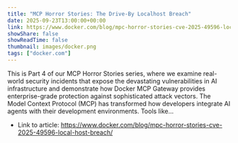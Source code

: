 ```yaml
---
title: "MCP Horror Stories: The Drive-By Localhost Breach"
date: 2025-09-23T13:00:00+00:00
link: https://www.docker.com/blog/mpc-horror-stories-cve-2025-49596-local-host-breach/
showShare: false
showReadTime: false
thumbnail: images/docker.png
tags: ["docker.com"]
---
```

This is Part 4 of our MCP Horror Stories series, where we examine real-world security incidents that expose the devastating vulnerabilities in AI infrastructure and demonstrate how Docker MCP Gateway provides enterprise-grade protection against sophisticated attack vectors. The Model Context Protocol (MCP) has transformed how developers integrate AI agents with their development environments. Tools like...

- Link to article: https://www.docker.com/blog/mpc-horror-stories-cve-2025-49596-local-host-breach/